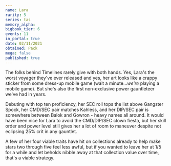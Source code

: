 ```yaml
---
name: Lara
rarity: 5
series: tas
memory_alpha:
bigbook_tier: 6
events: 11
in_portal: true
date: 02/11/2021
obtained: Pack
mega: false
published: true
---
```


The folks behind Timelines rarely give with both hands. Yes, Lara's the worst voyager they've ever released and yes, her art looks like a crappy sticker from some dress-up mobile game (wait a minute...*we're* playing a mobile game). But she's also the first non-exclusive power gauntleteer we've had in years.

Debuting with top ten proficiency, her SEC roll tops the list above Gangster Spock, her CMD/SEC pair matches Kahless, and her DIP/SEC pair is somewhere between Balok and Gowron - heavy names all around. It would have been nice for Lara to avoid the CMD/DIP/SEC clown fiesta, but her skill order and power level still gives her a lot of room to maneuver despite not eclipsing 25% crit in any gauntlet.

A few of her four viable traits have hit on collections already to help make stars two through five feel less awful, but if you wanted to leave her at 1/5 for a while and let beholds nibble away at that collection value over time, that's a viable strategy.
